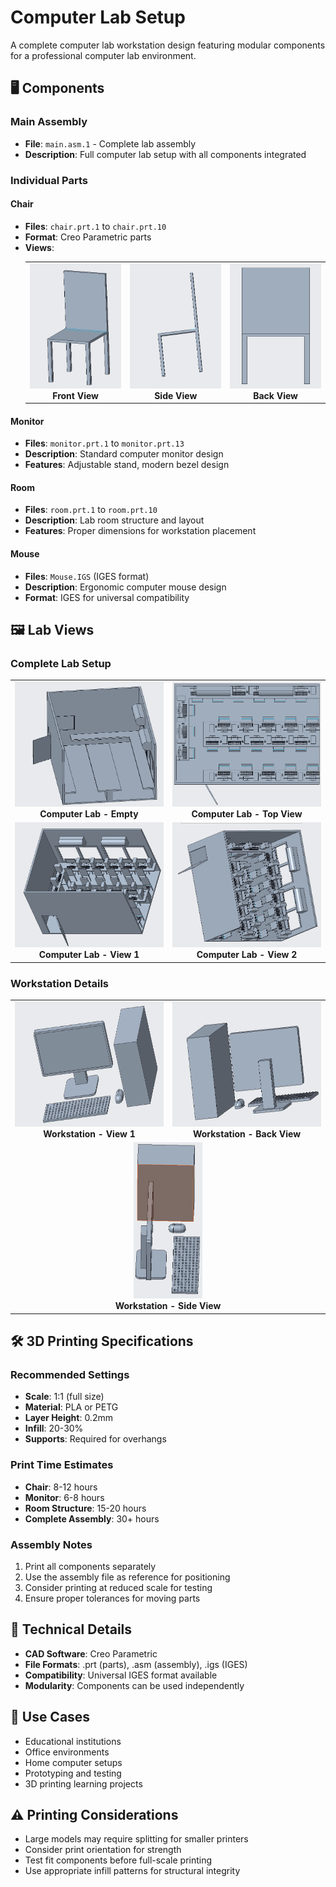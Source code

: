 # Computer Lab Setup

A complete computer lab workstation design featuring modular components for a professional computer lab environment.

## 🖥️ Components

### Main Assembly
- **File**: `main.asm.1` - Complete lab assembly
- **Description**: Full computer lab setup with all components integrated

### Individual Parts

#### Chair
- **Files**: `chair.prt.1` to `chair.prt.10`
- **Format**: Creo Parametric parts
- **Views**: 
  <table>
  <tr>
  <td align="center">
  <img src="chair%20-%20view%201.png" width="300" height="200" alt="Chair Front View">
  <br><b>Front View</b>
  </td>
  <td align="center">
  <img src="chair%20-%20side%20view.png" width="300" height="200" alt="Chair Side View">
  <br><b>Side View</b>
  </td>
  <td align="center" colspan="2">
  <img src="chair%20-%20back%20view.png" height="200" width="300" alt="Chair Back View">
  <br><b>Back View</b>
  </td>
  </tr>
  </table>

#### Monitor
- **Files**: `monitor.prt.1` to `monitor.prt.13`
- **Description**: Standard computer monitor design
- **Features**: Adjustable stand, modern bezel design

#### Room
- **Files**: `room.prt.1` to `room.prt.10`
- **Description**: Lab room structure and layout
- **Features**: Proper dimensions for workstation placement

#### Mouse
- **Files**: `Mouse.IGS` (IGES format)
- **Description**: Ergonomic computer mouse design
- **Format**: IGES for universal compatibility

## 🖼️ Lab Views

### Complete Lab Setup
<table>
<tr>
<td align="center">
<img src="Computer%20Lab%20-%20Empty.png" width="300" height="200" alt="Computer Lab Empty">
<br><b>Computer Lab - Empty</b>
</td>
<td align="center">
<img src="Computer%20Lab%20-%20Top%20View.png" width="300" height="200" alt="Computer Lab Top View">
<br><b>Computer Lab - Top View</b>
</td>
</tr>
<tr>
<td align="center">
<img src="Computer%20Lab%20-%20view%201.png" width="300" height="200" alt="Computer Lab View 1">
<br><b>Computer Lab - View 1</b>
</td>
<td align="center">
<img src="Computer%20Lab%20-%20view%202.png" width="300" height="200" alt="Computer Lab View 2">
<br><b>Computer Lab - View 2</b>
</td>
</tr>
</table>

### Workstation Details
<table>
<tr>
<td align="center">
<img src="Workstation%20-%20view%201.png" width="300" height="200" alt="Workstation View 1">
<br><b>Workstation - View 1</b>
</td>
<td align="center">
<img src="workstation%20-%20back%20view.png" width="300" height="200" alt="Workstation Back View">
<br><b>Workstation - Back View</b>
</td>
</tr>
<tr>
<td align="center" colspan="2">
<img src="workstation%20-%20side%20view.png" height="250" alt="Workstation Side View">
<br><b>Workstation - Side View</b>
</td>
</tr>
</table>

## 🛠️ 3D Printing Specifications

### Recommended Settings
- **Scale**: 1:1 (full size)
- **Material**: PLA or PETG
- **Layer Height**: 0.2mm
- **Infill**: 20-30%
- **Supports**: Required for overhangs

### Print Time Estimates
- **Chair**: 8-12 hours
- **Monitor**: 6-8 hours
- **Room Structure**: 15-20 hours
- **Complete Assembly**: 30+ hours

### Assembly Notes
1. Print all components separately
2. Use the assembly file as reference for positioning
3. Consider printing at reduced scale for testing
4. Ensure proper tolerances for moving parts

## 📐 Technical Details

- **CAD Software**: Creo Parametric
- **File Formats**: .prt (parts), .asm (assembly), .igs (IGES)
- **Compatibility**: Universal IGES format available
- **Modularity**: Components can be used independently

## 🎯 Use Cases

- Educational institutions
- Office environments
- Home computer setups
- Prototyping and testing
- 3D printing learning projects

## ⚠️ Printing Considerations

- Large models may require splitting for smaller printers
- Consider print orientation for strength
- Test fit components before full-scale printing
- Use appropriate infill patterns for structural integrity
